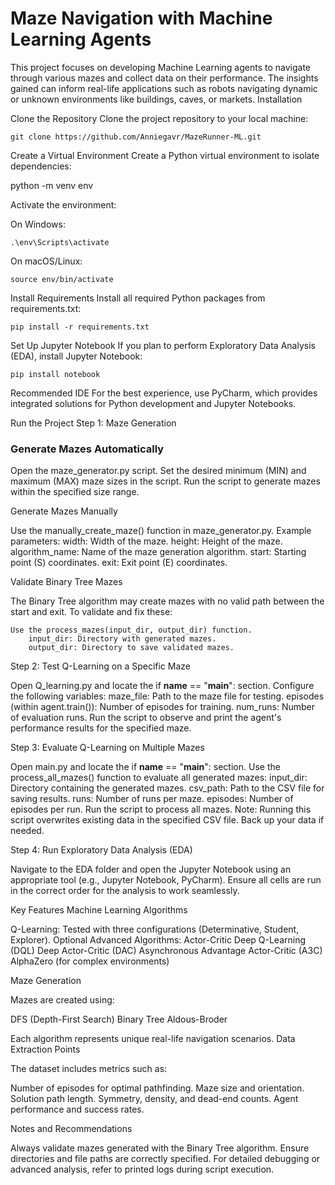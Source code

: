 # Maze Navigation with Machine Learning Agents

This project focuses on developing Machine Learning agents to navigate through various mazes and collect data on their performance. The insights gained can inform real-life applications such as robots navigating dynamic or unknown environments like buildings, caves, or markets.
Installation

Clone the Repository
Clone the project repository to your local machine:
 
    git clone https://github.com/Anniegavr/MazeRunner-ML.git

Create a Virtual Environment
Create a Python virtual environment to isolate dependencies:

python -m venv env

Activate the environment:

On Windows:

    .\env\Scripts\activate

On macOS/Linux:

    source env/bin/activate

Install Requirements
Install all required Python packages from requirements.txt:

    pip install -r requirements.txt

Set Up Jupyter Notebook
If you plan to perform Exploratory Data Analysis (EDA), install Jupyter Notebook:

    pip install notebook

Recommended IDE
For the best experience, use PyCharm, which provides integrated solutions for Python development and Jupyter Notebooks.

Run the Project
Step 1: Maze Generation
### Generate Mazes Automatically

   Open the maze_generator.py script.
   Set the desired minimum (MIN) and maximum (MAX) maze sizes in the script.
   Run the script to generate mazes within the specified size range.

Generate Mazes Manually

   Use the manually_create_maze() function in maze_generator.py.
   Example parameters:
        width: Width of the maze.
        height: Height of the maze.
        algorithm_name: Name of the maze generation algorithm.
        start: Starting point (S) coordinates.
        exit: Exit point (E) coordinates.

Validate Binary Tree Mazes

The Binary Tree algorithm may create mazes with no valid path between the start and exit. To validate and fix these:

    Use the process_mazes(input_dir, output_dir) function.
        input_dir: Directory with generated mazes.
        output_dir: Directory to save validated mazes.

Step 2: Test Q-Learning on a Specific Maze

   Open Q_learning.py and locate the if __name__ == "__main__": section.
   Configure the following variables:
        maze_file: Path to the maze file for testing.
        episodes (within agent.train()): Number of episodes for training.
        num_runs: Number of evaluation runs.
   Run the script to observe and print the agent's performance results for the specified maze.

Step 3: Evaluate Q-Learning on Multiple Mazes

   Open main.py and locate the if __name__ == "__main__": section.
   Use the process_all_mazes() function to evaluate all generated mazes:
        input_dir: Directory containing the generated mazes.
        csv_path: Path to the CSV file for saving results.
        runs: Number of runs per maze.
        episodes: Number of episodes per run.
   Run the script to process all mazes.
   Note: Running this script overwrites existing data in the specified CSV file. Back up your data if needed.

Step 4: Run Exploratory Data Analysis (EDA)

   Navigate to the EDA folder and open the Jupyter Notebook using an appropriate tool (e.g., Jupyter Notebook, PyCharm).
   Ensure all cells are run in the correct order for the analysis to work seamlessly.

Key Features
Machine Learning Algorithms

   Q-Learning: Tested with three configurations (Determinative, Student, Explorer).
   Optional Advanced Algorithms:
        Actor-Critic
        Deep Q-Learning (DQL)
        Deep Actor-Critic (DAC)
        Asynchronous Advantage Actor-Critic (A3C)
        AlphaZero (for complex environments)

Maze Generation

Mazes are created using:

   DFS (Depth-First Search)
   Binary Tree
   Aldous-Broder

Each algorithm represents unique real-life navigation scenarios.
Data Extraction Points

The dataset includes metrics such as:

   Number of episodes for optimal pathfinding.
   Maze size and orientation.
   Solution path length.
   Symmetry, density, and dead-end counts.
   Agent performance and success rates.

Notes and Recommendations

   Always validate mazes generated with the Binary Tree algorithm.
   Ensure directories and file paths are correctly specified.
   For detailed debugging or advanced analysis, refer to printed logs during script execution.
